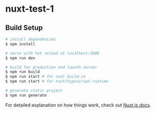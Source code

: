 # nuxt-test-1

## Build Setup

```bash
# install dependencies
$ npm install

# serve with hot reload at localhost:3000
$ npm run dev

# build for production and launch server
$ npm run build
$ npm run start # for nuxt build-in
$ npm run start # for nuxt/typescript-runtime

# generate static project
$ npm run generate
```

For detailed explanation on how things work, check out [Nuxt.js docs](https://nuxtjs.org).
